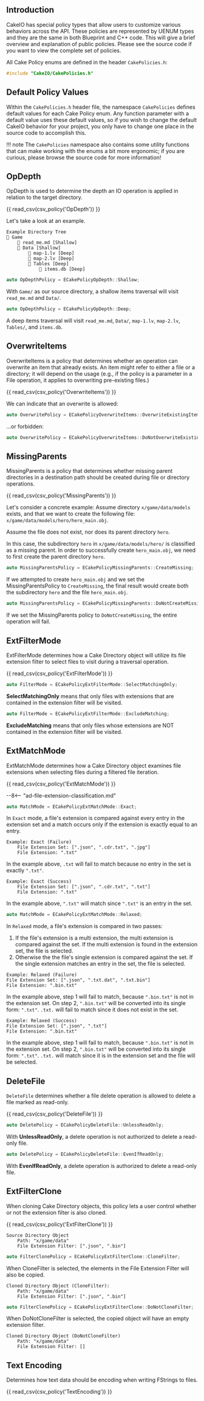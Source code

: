 ## Introduction
CakeIO has special policy types that allow users to customize various behaviors across the API. These policies are represented by UENUM types and they are the same in both Blueprint and C++ code. This will give a brief overview and explanation of public policies. Please see the source code if you want to view the complete set of policies.

All Cake Policy enums are defined in the header `CakePolicies.h`:
```c++
#include "CakeIO/CakePolicies.h"
```

## Default Policy Values
Within the `CakePolicies.h` header file, the namespace `CakePolicies` defines default values for each Cake Policy enum. Any function parameter with a default value uses these default values, so if you wish to change the default CakeIO behavior for your project, you only have to change one place in the source code to accomplish this.

!!! note
    The `CakePolicies` namespace also contains some utility functions that can make working with the enums a bit more ergonomic; if you are curious, please browse the source code for more information!

## OpDepth
OpDepth is used to determine the depth an IO operation is applied in relation to the target directory. 

{{ read_csv(csv_policy('OpDepth')) }}

Let's take a look at an example.
```
Example Directory Tree
📁 Game
    📄 read_me.md [Shallow]
    📁 Data [Shallow]
        📄 map-1.lv [Deep]
        📄 map-2.lv [Deep]
        📁 Tables [Deep]
            📄 items.db [Deep]
```

```c++
auto OpDepthPolicy = ECakePolicyOpDepth::Shallow;
```
With `Game/` as our source directory, a shallow items traversal will visit `read_me.md` and `Data/`. 

```c++
auto OpDepthPolicy = ECakePolicyOpDepth::Deep;
```
A deep items traversal will visit `read_me.md`, `Data/`, `map-1.lv`, `map-2.lv`, `Tables/`, and `items.db`.

## OverwriteItems	
OverwriteItems is a policy that determines whether an operation can overwrite an item that already exists. An item might refer to either a file or a directory; it will depend on the usage (e.g., if the policy is a parameter in a File operation, it applies to overwriting pre-existing files.)

{{ read_csv(csv_policy('OverwriteItems')) }}

We can indicate that an overwrite is allowed:
```c++
auto OverwritePolicy = ECakePolicyOverwriteItems::OverwriteExistingItems;
```

...or forbidden:
```c++
auto OverwritePolicy = ECakePolicyOverwriteItems::DoNotOverwriteExistingItems;
```

## MissingParents
MissingParents is a policy that determines whether missing parent directories in a destination path should be created during file or directory operations. 

{{ read_csv(csv_policy('MissingParents')) }}

Let's consider a concrete example: 
Assume directory `x/game/data/models` exists, and that we want to create the following file: `x/game/data/models/hero/hero_main.obj`.

Assume the file does not exist, nor does its parent directory `hero`.

In this case, the subdirectory `hero` in `x/game/data/models/hero/` is classified as a missing parent. In order to successfully create `hero_main.obj`, we need to first create the parent directory `hero`. 

```c++
auto MissingParentsPolicy = ECakePolicyMissingParents::CreateMissing;
```
If we attempted to create `hero_main.obj` and we set the MissingParentsPolicy to `CreateMissing`, the final result would create both the subdirectory `hero` and the file `hero_main.obj`. 

```c++
auto MissingParentsPolicy = ECakePolicyMissingParents::DoNotCreateMissing;
```
If we set the MissingParents policy to `DoNotCreateMissing`, the entire operation will fail. 

## ExtFilterMode
ExtFilterMode determines how a Cake Directory object will utilize its file extension filter to select files to visit during a traversal operation.

{{ read_csv(csv_policy('ExtFilterMode')) }}

```c++
auto FilterMode = ECakePolicyExtFilterMode::SelectMatchingOnly;
```
**SelectMatchingOnly** means that only files with extensions that are contained in the extension filter will be visited.

```c++
auto FilterMode = ECakePolicyExtFilterMode::ExcludeMatching;
```
**ExcludeMatching** means that only files whose extensions are NOT contained in the extension filter will be visited.

## ExtMatchMode
ExtMatchMode determines how a Cake Directory object examines file extensions when selecting files during a filtered file iteration.

{{ read_csv(csv_policy('ExtMatchMode')) }}


--8<-- "ad-file-extension-classification.md"

```c++
auto MatchMode = ECakePolicyExtMatchMode::Exact;
```
In `Exact` mode, a file's extension is compared against every entry in the extension set and a match occurs only if the extension is exactly equal to an entry. 

```
Example: Exact (Failure)
    File Extension Set: [".json", ".cdr.txt", ".jpg"]
    File Extension: ".txt"
```
In the example above, `.txt` will fail to match because no entry in the set is exactly `".txt"`.

```
Example: Exact (Success)
    File Extension Set: [".json", ".cdr.txt", ".txt"]
    File Extension: ".txt"
```
In the example above, `".txt"` will match since `".txt"` is an entry in the set.

```c++
auto MatchMode = ECakePolicyExtMatchMode::Relaxed;
```

In `Relaxed` mode, a file's extension is compared in two passes:

1.  If the file's extension is a multi extension, the multi extension is compared against the set. If the multi extension is found in the extension set, the file is selected.
1.  Otherwise the the file's single extension is compared against the set. If the single extension matches an entry in the set, the file is selected.

```
Example: Relaxed (Failure)
File Extension Set: [".json", ".txt.dat", ".txt.bin"]
File Extension: ".bin.txt"
```
In the example above, step 1 will fail to match, because `".bin.txt"` is not in the extension set.
On step 2, `".bin.txt"` will be converted into its single form: `".txt"`. `.txt.` will fail to match since it does not exist in the set.

```
Example: Relaxed (Success)
File Extension Set: [".json", ".txt"]
File Extension: ".bin.txt"
```
In the example above, step 1 will fail to match, because `".bin.txt"` is not in the extension set.
On step 2, `".bin.txt"` will be converted into its single form: `".txt"`. `.txt.` will match since it is in the extension set and the file will be selected.

## DeleteFile
`DeleteFile` determines whether a file delete operation is allowed to delete a file marked as read-only.

{{ read_csv(csv_policy('DeleteFile')) }}

```c++
auto DeletePolicy = ECakePolicyDeleteFile::UnlessReadOnly;
```
With **UnlessReadOnly**, a delete operation is not authorized to delete a read-only file.

```c++
auto DeletePolicy = ECakePolicyDeleteFile::EvenIfReadOnly;
```
With **EvenIfReadOnly**, a delete operation is authorized to delete a read-only file.


## ExtFilterClone
When cloning Cake Directory objects, this policy lets a user control whether or not the extension filter is also cloned. 

{{ read_csv(csv_policy('ExtFilterClone')) }}

```
Source Directory Object
    Path: "x/game/data"
    File Extension Filter: [".json", ".bin"] 
```

```c++
auto FilterClonePolicy = ECakePolicyExtFilterClone::CloneFilter;
```
When CloneFilter is selected, the elements in the File Extension Filter will also be copied.

```
Cloned Directory Object (CloneFilter):
    Path: "x/game/data"
    File Extension Filter: [".json", ".bin"] 
```

```c++
auto FilterClonePolicy = ECakePolicyExtFilterClone::DoNotCloneFilter;
```
When DoNotCloneFilter is selected, the copied object will have an empty extension filter.
```
Cloned Directory Object (DoNotCloneFilter)
    Path: "x/game/data"
    File Extension Filter: [] 
```
## Text Encoding
Determines how text data should be encoding when writing FStrings to files.

{{ read_csv(csv_policy('TextEncoding')) }}